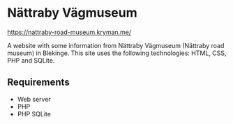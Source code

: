 # Nättraby Vägmuseum

https://nattraby-road-museum.kryman.me/

A website with some information from Nättraby Vägmuseum (Nättraby road museum) in Blekinge. This site uses the following technologies: HTML, CSS, PHP and SQLite.

## Requirements

* Web server
* PHP
* PHP SQLite